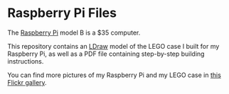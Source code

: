 Raspberry Pi Files
==================

The [Raspberry Pi](http://www.raspberrypi.org/) model B is a $35 computer.

This repository contains an [LDraw](http://www.ldraw.org/) model of the LEGO case I built for my Raspberry Pi, as well as a PDF file containing step-by-step building instructions.

You can find more pictures of my Raspberry Pi and my LEGO case in [this Flickr gallery](http://www.flickr.com/photos/anoved/sets/72157634034196004/).
